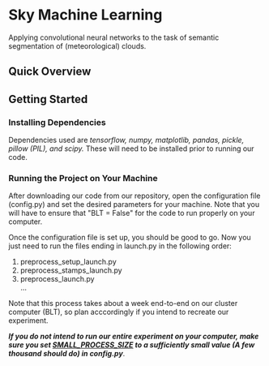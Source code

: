 # Sky Machine Learning

Applying convolutional neural networks to the task of semantic segmentation of (meteorological) clouds. 


## Quick Overview



## Getting Started

### Installing Dependencies

Dependencies used are <i>tensorflow, numpy, matplotlib, pandas, pickle, pillow (PIL), and scipy.</i> These will need to be installed prior to running our code.

### Running the Project on Your Machine

After downloading our code from our repository, open the configuration file (config.py) and set the desired parameters for your machine. Note that you will have to ensure that "BLT = False" for the code to run properly on your computer.

Once the configuration file is set up, you should be good to go. Now you just need to run the files ending in launch.py in the following order:
<ol>
  <li>preprocess_setup_launch.py</li>
  <li>preprocess_stamps_launch.py</li>
  <li>preprocess_launch.py</li>
  ...
</ol>

Note that this process takes about a week end-to-end on our cluster computer (BLT), so plan acccordingly if you intend to recreate our experiment. 

<b><i>If you do not intend to run our entire experiment on your computer, make sure you set <u>SMALL_PROCESS_SIZE</u> to a sufficiently small value (A few thousand should do) in config.py</i></b>.
